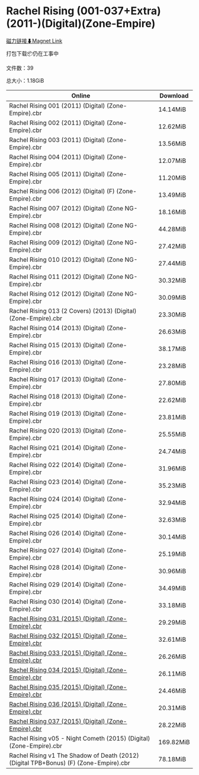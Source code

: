 # Rachel Rising (001-037+Extra)(2011-)(Digital)(Zone-Empire)

[磁力链接⬇Magnet Link](magnet:?xt=urn:btih:eb5ebeee13de9cf79cff79421bd01ef71c280053&dn=Rachel%20Rising%20%28001-037%2BExtra%29%282011-%29%28Digital%29%28Zone-Empire%29)

打包下载📦仍在工事中

文件数：39

总大小：1.18GiB

Online | Download
--- | ---
Rachel Rising 001 (2011) (Digital) (Zone-Empire).cbr | 14.14MiB
Rachel Rising 002 (2011) (Digital) (Zone-Empire).cbr | 12.62MiB
Rachel Rising 003 (2011) (Digital) (Zone-Empire).cbr | 13.56MiB
Rachel Rising 004 (2011) (Digital) (Zone-Empire).cbr | 12.07MiB
Rachel Rising 005 (2011) (Digital) (Zone-Empire).cbr | 11.20MiB
Rachel Rising 006 (2012) (Digital) (F) (Zone-Empire).cbr | 13.49MiB
Rachel Rising 007 (2012) (Digital) (Zone NG-Empire).cbr | 18.16MiB
Rachel Rising 008 (2012) (Digital) (Zone NG-Empire).cbr | 44.28MiB
Rachel Rising 009 (2012) (Digital) (Zone NG-Empire).cbr | 27.42MiB
Rachel Rising 010 (2012) (Digital) (Zone NG-Empire).cbr | 27.44MiB
Rachel Rising 011 (2012) (Digital) (Zone NG-Empire).cbr | 30.32MiB
Rachel Rising 012 (2012) (Digital) (Zone NG-Empire).cbr | 30.09MiB
Rachel Rising 013 (2 Covers) (2013) (Digital) (Zone-Empire).cbr | 23.30MiB
Rachel Rising 014 (2013) (Digital) (Zone-Empire).cbr | 26.63MiB
Rachel Rising 015 (2013) (Digital) (Zone-Empire).cbr | 38.17MiB
Rachel Rising 016 (2013) (Digital) (Zone-Empire).cbr | 23.28MiB
Rachel Rising 017 (2013) (Digital) (Zone-Empire).cbr | 27.80MiB
Rachel Rising 018 (2013) (Digital) (Zone-Empire).cbr | 22.62MiB
Rachel Rising 019 (2013) (Digital) (Zone-Empire).cbr | 23.81MiB
Rachel Rising 020 (2013) (Digital) (Zone-Empire).cbr | 25.55MiB
Rachel Rising 021 (2014) (Digital) (Zone-Empire).cbr | 24.74MiB
Rachel Rising 022 (2014) (Digital) (Zone-Empire).cbr | 31.96MiB
Rachel Rising 023 (2014) (Digital) (Zone-Empire).cbr | 35.23MiB
Rachel Rising 024 (2014) (Digital) (Zone-Empire).cbr | 32.94MiB
Rachel Rising 025 (2014) (Digital) (Zone-Empire).cbr | 32.63MiB
Rachel Rising 026 (2014) (Digital) (Zone-Empire).cbr | 30.14MiB
Rachel Rising 027 (2014) (Digital) (Zone-Empire).cbr | 25.19MiB
Rachel Rising 028 (2014) (Digital) (Zone-Empire).cbr | 30.96MiB
Rachel Rising 029 (2014) (Digital) (Zone-Empire).cbr | 34.49MiB
Rachel Rising 030 (2014) (Digital) (Zone-Empire).cbr | 33.18MiB
[Rachel Rising 031 (2015) (Digital) (Zone-Empire).cbr](https://github.com/alicewish/markdown/blob/master/comic/Rachel-Rising-031-2015-Digital-Zone-Empire-cbr.md) | 29.29MiB
[Rachel Rising 032 (2015) (Digital) (Zone-Empire).cbr](https://github.com/alicewish/markdown/blob/master/comic/Rachel-Rising-032-2015-Digital-Zone-Empire-cbr.md) | 32.61MiB
[Rachel Rising 033 (2015) (Digital) (Zone-Empire).cbr](https://github.com/alicewish/markdown/blob/master/comic/Rachel-Rising-033-2015-Digital-Zone-Empire-cbr.md) | 26.26MiB
[Rachel Rising 034 (2015) (Digital) (Zone-Empire).cbr](https://github.com/alicewish/markdown/blob/master/comic/Rachel-Rising-034-2015-Digital-Zone-Empire-cbr.md) | 26.11MiB
[Rachel Rising 035 (2015) (Digital) (Zone-Empire).cbr](https://github.com/alicewish/markdown/blob/master/comic/Rachel-Rising-035-2015-Digital-Zone-Empire-cbr.md) | 24.46MiB
[Rachel Rising 036 (2015) (Digital) (Zone-Empire).cbr](https://github.com/alicewish/markdown/blob/master/comic/Rachel-Rising-036-2015-Digital-Zone-Empire-cbr.md) | 20.31MiB
[Rachel Rising 037 (2015) (Digital) (Zone-Empire).cbr](https://github.com/alicewish/markdown/blob/master/comic/Rachel-Rising-037-2015-Digital-Zone-Empire-cbr.md) | 28.22MiB
Rachel Rising v05 - Night Cometh (2015) (Digital) (Zone-Empire).cbr | 169.82MiB
Rachel Rising v1 The Shadow of Death (2012) (Digital TPB+Bonus) (F) (Zone-Empire).cbr | 78.18MiB